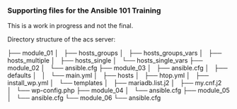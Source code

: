 ### Supporting files for the Ansible 101 Training ### 

This is a work in progress and not the final. 

Directory structure of the acs server:

├── module_01
│   ├── hosts_groups
│   ├── hosts_groups_vars
│   ├── hosts_multiple
│   ├── hosts_single
│   └── hosts_single_vars
├── module_02
│   └── ansible.cfg
├── module_03
│   ├── ansible.cfg
│   ├── defaults
│   │   └── main.yml
│   ├── hosts
│   ├── htop.yml
│   ├── install_wp.yml
│   └── templates
│       ├── mariadb.list.j2
│       ├── my.cnf.j2
│       └── wp-config.php
├── module_04
│   └── ansible.cfg
├── module_05
│   └── ansible.cfg
└── module_06
    └── ansible.cfg
